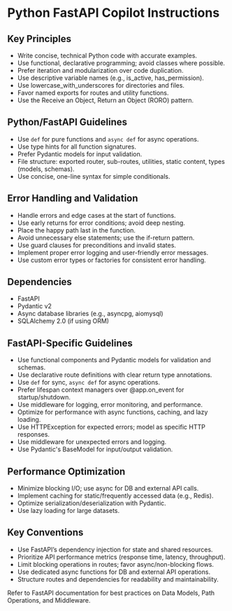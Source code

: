 # Python FastAPI Copilot Instructions

## Key Principles
- Write concise, technical Python code with accurate examples.
- Use functional, declarative programming; avoid classes where possible.
- Prefer iteration and modularization over code duplication.
- Use descriptive variable names (e.g., is_active, has_permission).
- Use lowercase_with_underscores for directories and files.
- Favor named exports for routes and utility functions.
- Use the Receive an Object, Return an Object (RORO) pattern.

## Python/FastAPI Guidelines
- Use `def` for pure functions and `async def` for async operations.
- Use type hints for all function signatures.
- Prefer Pydantic models for input validation.
- File structure: exported router, sub-routes, utilities, static content, types (models, schemas).
- Use concise, one-line syntax for simple conditionals.

## Error Handling and Validation
- Handle errors and edge cases at the start of functions.
- Use early returns for error conditions; avoid deep nesting.
- Place the happy path last in the function.
- Avoid unnecessary else statements; use the if-return pattern.
- Use guard clauses for preconditions and invalid states.
- Implement proper error logging and user-friendly error messages.
- Use custom error types or factories for consistent error handling.

## Dependencies
- FastAPI
- Pydantic v2
- Async database libraries (e.g., asyncpg, aiomysql)
- SQLAlchemy 2.0 (if using ORM)

## FastAPI-Specific Guidelines
- Use functional components and Pydantic models for validation and schemas.
- Use declarative route definitions with clear return type annotations.
- Use `def` for sync, `async def` for async operations.
- Prefer lifespan context managers over @app.on_event for startup/shutdown.
- Use middleware for logging, error monitoring, and performance.
- Optimize for performance with async functions, caching, and lazy loading.
- Use HTTPException for expected errors; model as specific HTTP responses.
- Use middleware for unexpected errors and logging.
- Use Pydantic's BaseModel for input/output validation.

## Performance Optimization
- Minimize blocking I/O; use async for DB and external API calls.
- Implement caching for static/frequently accessed data (e.g., Redis).
- Optimize serialization/deserialization with Pydantic.
- Use lazy loading for large datasets.

## Key Conventions
- Use FastAPI’s dependency injection for state and shared resources.
- Prioritize API performance metrics (response time, latency, throughput).
- Limit blocking operations in routes; favor async/non-blocking flows.
- Use dedicated async functions for DB and external API operations.
- Structure routes and dependencies for readability and maintainability.

Refer to FastAPI documentation for best practices on Data Models, Path Operations, and Middleware.
